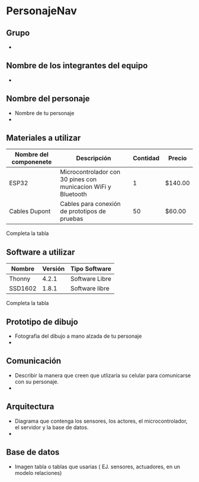 # PersonajeNav
## Grupo
-
## Nombre de los integrantes del equipo
-
## Nombre del personaje
- Nombre de tu personaje
- 
## Materiales a utilizar
|Nombre del componenete|Descripción|Contidad|Precio|
|-|-|-|-|
|ESP32|Microcontrolador con 30 pines con municacion WiFi y Bluetooth|1|$140.00|
|Cables Dupont|Cables para conexión de prototipos de pruebas|50|$60.00|

Completa la tabla
## Software a utilizar
|Nombre|Versión|Tipo Software|
|-|-|-|
|Thonny|4.2.1|Software Libre|
|SSD1602|1.8.1|Software libre|
Completa la tabla

## Prototipo de dibujo
- Fotografia del dibujo a mano alzada de tu personaje
- 
## Comunicación
- Describir la manera que creen que utlizaría su celular para comunicarse con su personaje.
- 
## Arquitectura
- Diagrama que contenga los sensores, los actores, el microcontrolador, el servidor y la base de datos.
- 
## Base de datos
- Imagen tabla o tablas que usarias ( EJ. sensores, actuadores, en un modelo relaciones)



